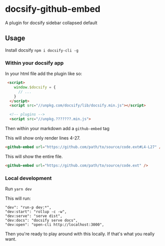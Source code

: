 # docsify-github-embed

A plugin for docsify sidebar collapsed default

## Usage
Install docsify `npm i docsify-cli -g`

### Within your docsify app

In your html file add the plugin like so:
```html
 <script>
    window.$docsify = {
      // ...
    }
  </script>
  <script src="//unpkg.com/docsify/lib/docsify.min.js"></script>

  <!-- plugins -->
  <script src="//unpkg.???????.min.js">
```

Then within your markdown add a `github-embed` tag

This will show only render lines 4-27.
```html
<github-embed url="https://github.com/path/to/source/code.ext#L4-L27" />
```

This will show the entire file.
```html
<github-embed url="https://github.com/path/to/source/code.ext" />
```

### Local development
Run `yarn dev`

This will run:
```
"dev": "run-p dev:*",
"dev:start": "rollup -c -w",
"dev:serve": "serve dist",
"dev:docs": "docsify serve docs",
"dev:open": "open-cli http://localhost:3000",
```
Then you're ready to play around with this locally. If that's what you really want.
